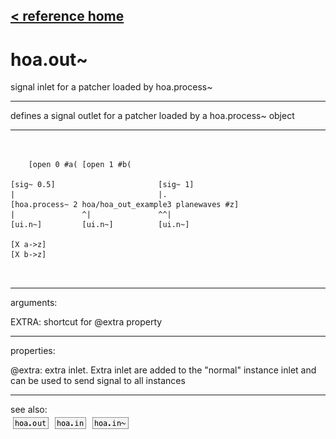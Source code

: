 [< reference home](index.html)
---

# hoa.out~


signal inlet for a patcher loaded by hoa.process~

---

defines a signal outlet for a patcher loaded by a hoa.process~ object
<br>


---


```


    [open 0 #a( [open 1 #b(

[sig~ 0.5]                       [sig~ 1]
|                                |.
[hoa.process~ 2 hoa/hoa_out_example3 planewaves #z]
|               ^|               ^^|
[ui.n~]         [ui.n~]          [ui.n~]

[X a->z]
[X b->z]

            
```

---
arguments:

EXTRA: shortcut for @extra property<br>

---
properties:

@extra: extra inlet. Extra inlet
            are added to the &#34;normal&#34; instance inlet and can be used to send signal to all
            instances<br>

---
see also:<br>
[![hoa.out](img/object_hoa.out.png)](hoa.out.html)
[![hoa.in](img/object_hoa.in.png)](hoa.in.html)
[![hoa.in~](img/object_hoa.in~.png)](hoa.in~.html)
